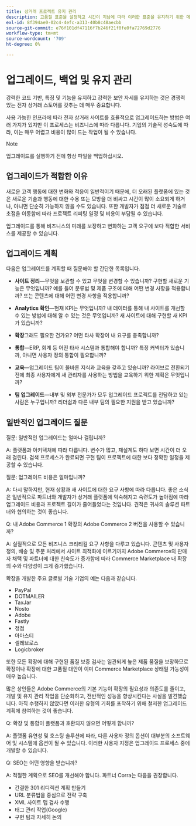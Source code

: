 ```yaml
---
title: 상거래 프로젝트 유지 관리
description: 고품질 표준을 설정하고 시간이 지남에 따라 이러한 표준을 유지하기 위한 메커니즘을 수립합니다.
exl-id: 8f394ae0-02c4-4efc-a313-40b8c48aecbb
source-git-commit: e76f101df47116f7b246f21f0fe0fa72769d2776
workflow-type: tm+mt
source-wordcount: '709'
ht-degree: 0%

---
```


# 업그레이드, 백업 및 유지 관리

강력한 코드 기반, 특징 및 기능을 유지하고 강력한 보안 자세를 유지하는 것은 경쟁력 있는 전자 상거래 스토어를 갖추는 데 매우 중요합니다.

사용 가능한 인프라에 따라 전자 상거래 사이트를 효율적으로 업그레이드하는 방법은 여러 가지가 있지만 이 프로세스는 비즈니스에 따라 다릅니다. 기업의 기술적 성숙도에 따라, 이는 매우 어렵고 비용이 많이 드는 작업이 될 수 있습니다.

>[!NOTE]
>
>업그레이드를 실행하기 전에 항상 파일을 백업하십시오.

## 업그레이드가 적합한 이유

새로운 고객 행동에 대한 변화와 적응이 일반적이기 때문에, 더 오래된 플랫폼에 있는 것은 새로운 기술과 행동에 대한 수용 또는 모방을 더 비싸고 시간이 많이 소요되게 하거나, 아니면 단순히 가능하지 않을 수도 있습니다. 또한 개발자가 점점 더 새로운 기술로 초점을 이동함에 따라 프로젝트 리피팅 일정 및 비용이 부담될 수 있습니다.

업그레이드를 통해 비즈니스의 미래를 보장하고 변화하는 고객 요구에 보다 적합한 서비스를 제공할 수 있습니다.

## 업그레이드 계획

다음은 업그레이드를 계획할 때 질문해야 할 간단한 목록입니다.

- **사이트 정리**—무엇을 보관할 수 있고 무엇을 변경할 수 있습니까? 구현할 새로운 기능은 무엇입니까? 예를 들어 분류법 및 제품 구조에 대해 어떤 변경 사항을 적용합니까? 또는 콘텐츠에 대해 어떤 변경 사항을 적용합니까?

- **Analytics 확인**—현재 KPI는 무엇입니까? 내 데이터를 통해 내 사이트를 개선할 수 있는 방법에 대해 알 수 있는 것은 무엇입니까? 새 사이트에 대해 구현할 새 KPI가 있습니까?

- **확장**&#x200B;그래도 필요한 건가요? 어떤 타사 확장이 내 요구를 충족합니까?

- **통합**—ERP, 회계 등 어떤 타사 시스템과 통합해야 합니까? 특정 커넥터가 있습니까, 아니면 사용자 정의 통합이 필요합니까?

- **교육**—업그레이드 팀이 올바른 지식과 교육을 갖추고 있습니까? 라이브로 전환되기 전에 최종 사용자에게 새 관리자를 사용하는 방법을 교육하기 위한 계획은 무엇입니까?

- **팀 업그레이드**—내부 및 외부 전문가가 모두 업그레이드 프로젝트를 전담하고 있는 사람은 누구입니까? 리더쉽과 다른 내부 팀의 필요한 지원을 받고 있습니까?

## 일반적인 업그레이드 질문

질문: 일반적인 업그레이드는 얼마나 걸립니까?

A: 플랫폼과 아키텍처에 따라 다릅니다. 변수가 많고, 재설계도 하다 보면 시간이 더 오래 걸린다. 검색 프로세스가 완료되면 구현 팀이 프로젝트에 대한 보다 정확한 일정을 제공할 수 있습니다.


질문: 업그레이드 비용은 얼마입니까?

A: 다시 말하지만, 현재 상황과 새 사이트에 대한 요구 사항에 따라 다릅니다. 좋은 소식은 일반적으로 파트너와 개발자가 상거래 플랫폼에 익숙해지고 숙련도가 높아짐에 따라 업그레이드 비용과 프로젝트 길이가 줄어들었다는 것입니다. 견적은 귀사의 솔루션 파트너와 협의하는 것이 좋습니다.

Q: 내 Adobe Commerce 1 확장의 Adobe Commerce 2 버전을 사용할 수 있습니까?

A: 실질적으로 모든 비즈니스 크리티컬 요구 사항을 다루고 있습니다. 콘텐츠 및 사용자 정의, 배송 및 주문 처리에서 사이트 최적화에 이르기까지 Adobe Commerce의 판매자 채택 및 파트너에 대한 친숙도가 증가함에 따라 Commerce Marketplace 내 확장의 수와 다양성이 크게 증가했습니다.

확장을 개발한 주요 글로벌 기술 기업의 예는 다음과 같습니다.

- PayPal
- DOTMAILER
- TaxJar
- Nosto
- Adobe
- Fastly
- 정점
- 아마스티
- 셀레브로스
- Logicbroker

또한 모든 확장에 대해 구현된 품질 보증 검사는 일관되게 높은 제품 품질을 보장하므로 확장이나 확장에 대한 고품질 대안이 이미 Commerce Marketplace 상태일 가능성이 매우 높습니다.

많은 상인들은 Adobe Commerce의 기본 기능이 확장의 필요성과 의존도를 줄이고, 개발 및 유지 관리 작업을 단순화하고, 전반적인 성능을 향상시킨다는 사실을 발견했습니다. 아직 수행하지 않았다면 이러한 유형의 기회를 포착하기 위해 철저한 업그레이드 계획에 참여하는 것이 좋습니다.

Q: 확장 및 통합이 플랫폼과 호환되지 않으면 어떻게 합니까?

A: 플랫폼 유연성 및 호스팅 솔루션에 따라, 다른 사용자 정의 옵션이 대부분의 소프트웨어 및 시스템에 옵션이 될 수 있습니다. 이러한 사용자 지정은 업그레이드 프로세스 중에 개발할 수 있습니다.


Q: SEO는 어떤 영향을 받습니까?

A: 적절한 계획으로 SEO를 개선해야 합니다. 파트너 Corra는 다음을 권장합니다.

- 간결한 301 리디렉션 계획 만들기
- URL 분류법을 중심으로 전략 구축
- XML 사이트 맵 검사 수행
- 태그 관리 작업(Google)
- 구현 팀과 자세히 논의
